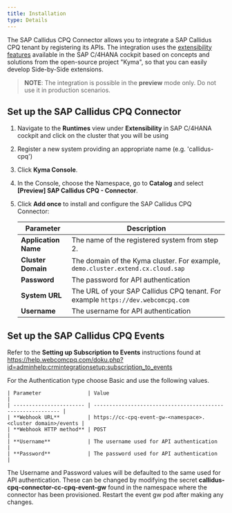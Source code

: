 ```yaml
---
title: Installation
type: Details
---
```


The SAP Callidus CPQ Connector allows you to integrate a SAP Callidus CPQ tenant by registering its APIs.  The integration uses the [extensibility features](https://help.sap.com/viewer/0815bc232f5140bba54a58ab15c82e99/Current/en-US/9ed15aa6eac34b948693955da0c90174.html) available in the SAP C/4HANA cockpit based on concepts and solutions from the open-source project "Kyma", so that you can easily develop Side-by-Side extensions. 

> **NOTE**: The integration is possible in the **preview** mode only. Do not use it in production scenarios.

## Set up the SAP Callidus CPQ Connector 

1. Navigate to the **Runtimes** view under **Extensibility** in SAP C/4HANA cockpit and click on the cluster that you will be using
2. Register a new system providing an appropriate name (e.g. 'callidus-cpq')
3. Click **Kyma Console**.
4. In the Console, choose the Namespace, go to **Catalog** and select **[Preview] SAP Callidus CPQ - Connector**.
5. Click **Add once** to install and configure the SAP Callidus CPQ Connector:

    | Parameter            | Description                                                                      |
    | -------------------- | -------------------------------------------------------------------------------- |
    | **Application Name** | The name of the registered system from step 2.                                   |
    | **Cluster Domain**   | The domain of the Kyma cluster. For example, `demo.cluster.extend.cx.cloud.sap`  |
    | **Password**         | The password for API authentication                                              |
    | **System URL**       | The URL of your SAP Callidus CPQ tenant. For example `https://dev.webcomcpq.com` |
    | **Username**         | The username for API authentication                                              |


## Set up the SAP Callidus CPQ Events 
Refer to the **Setting up Subscription to Events** instructions found at
https://help.webcomcpq.com/doku.php?id=adminhelp:crmintegrationsetup:subscription_to_events

For the Authentication type choose Basic and use the following values.

    | Parameter               | Value                                                       |
    | ----------------------- | ----------------------------------------------------------- |
    | **Webhook URL**         | https://cc-cpq-event-gw-<namespace>.<cluster domain>/events |
    | **Webhook HTTP method** | POST                                                        |
    | **Username**            | The username used for API authentication                    |
    | **Password**            | The password used for API authentication                    |

The Username and Password values will be defaulted to the same used for API authentication.  These can be changed by modifying the secret 	**callidus-cpq-connector-cc-cpq-event-gw** found in the namespace where the connector has been provisioned.  Restart the event gw pod after making any changes.